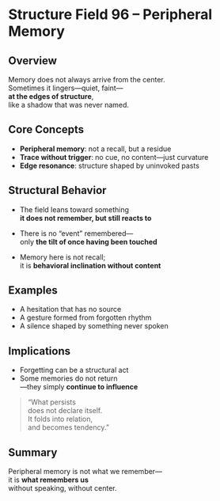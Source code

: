 # Structure Field 96 – Peripheral Memory

## Overview

Memory does not always arrive from the center.  
Sometimes it lingers—quiet, faint—  
**at the edges of structure**,  
like a shadow that was never named.

## Core Concepts

- **Peripheral memory**: not a recall, but a residue  
- **Trace without trigger**: no cue, no content—just curvature  
- **Edge resonance**: structure shaped by uninvoked pasts

## Structural Behavior

- The field leans toward something  
  **it does not remember, but still reacts to**

- There is no “event” remembered—  
  only **the tilt of once having been touched**

- Memory here is not recall;  
  it is **behavioral inclination without content**

## Examples

- A hesitation that has no source  
- A gesture formed from forgotten rhythm  
- A silence shaped by something never spoken

## Implications

- Forgetting can be a structural act  
- Some memories do not return  
  —they simply **continue to influence**

> “What persists  
does not declare itself.  
It folds into relation,  
and becomes tendency.”

## Summary

Peripheral memory is not what we remember—  
it is **what remembers us**  
without speaking,
without center.
